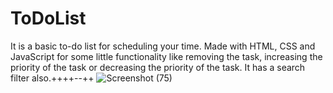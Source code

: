 # ToDoList
It is a basic to-do list for scheduling your time. Made with HTML, CSS and JavaScript for some little functionality like removing the task, increasing the priority of the task or decreasing the priority of the task. It has a search filter also.++++--++
![Screenshot (75)](https://user-images.githubusercontent.com/31370134/64863110-bc381d80-d651-11e9-8a81-c3b38b192b6c.png)
